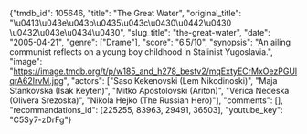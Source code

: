 {"tmdb_id": 105646, "title": "The Great Water", "original_title": "\u0413\u043e\u043b\u0435\u043c\u0430\u0442\u0430 \u0432\u043e\u0434\u0430", "slug_title": "the-great-water", "date": "2005-04-21", "genre": ["Drame"], "score": "6.5/10", "synopsis": "An ailing communist reflects on a young boy childhood in Stalinist Yugoslavia.", "image": "https://image.tmdb.org/t/p/w185_and_h278_bestv2/mqExtyECrMxOezPGUlqrA62IrvM.jpg", "actors": ["Saso Kekenovski (Lem Nikodinoski)", "Maja Stankovska (Isak Keyten)", "Mitko Apostolovski (Ariton)", "Verica Nedeska (Olivera Srezoska)", "Nikola Hejko (The Russian Hero)"], "comments": [], "recommandations_id": [225255, 83963, 29491, 36503], "youtube_key": "C5Sy7-zDrFg"}